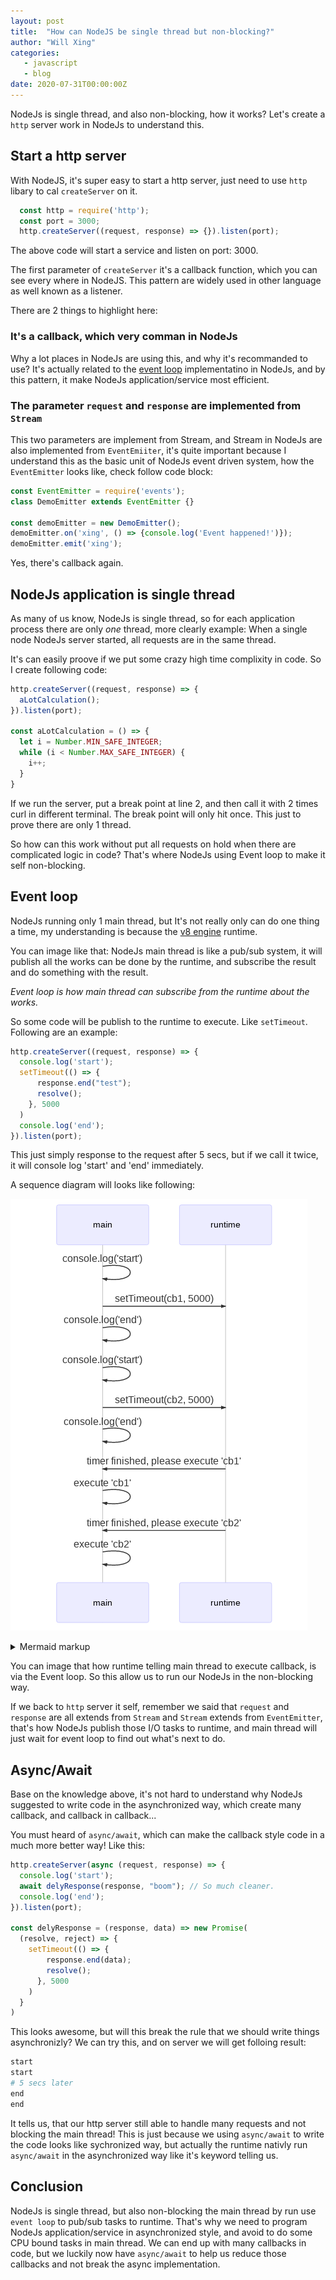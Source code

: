 ```yaml
---
layout: post
title:  "How can NodeJS be single thread but non-blocking?"
author: "Will Xing"
categories:
   - javascript
   - blog
date: 2020-07-31T00:00:00Z
---
```


NodeJs is single thread, and also non-blocking, how it works? Let's create a `http` server work in NodeJs to understand this.

## Start a http server

With NodeJS, it's super easy to start a http server, just need to use `http` libary to cal `createServer` on it.

```javascript
  const http = require('http');
  const port = 3000;
  http.createServer((request, response) => {}).listen(port);
```

The above code will start a service and listen on port: 3000.

The first parameter of `createServer` it's a callback function, which you can see every where in NodeJS. This pattern are widely used in other language as well known as a listener.

There are 2 things to highlight here:

### It's a callback, which very comman in NodeJs

Why a lot places in NodeJs are using this, and why it's recommanded to use? It's actually related to the [event loop](https://en.wikipedia.org/wiki/Event_loop) implementatino in NodeJs, and by this pattern, it make NodeJs application/service most efficient.

### The parameter `request` and `response` are implemented from `Stream`

This two parameters are implement from Stream, and Stream in NodeJs are also implemented from `EventEmiiter`, it's quite important because I understand this as the basic unit of NodeJs event driven system, how the `EventEmitter` looks like, check follow code block:

```js
const EventEmitter = require('events');
class DemoEmitter extends EventEmitter {}

const demoEmitter = new DemoEmitter();
demoEmitter.on('xing', () => {console.log('Event happened!')});
demoEmitter.emit('xing');
```

Yes, there's callback again.

## NodeJs application is single thread

As many of us know, NodeJs is single thread, so for each application process there are only *one* thread, more clearly example: When a single node NodeJs server started, all requests are in the same thread.

It's can easily proove if we put some crazy high time complixity in code. So I create following code:

```js
http.createServer((request, response) => {
  aLotCalculation();
}).listen(port);

const aLotCalculation = () => {
  let i = Number.MIN_SAFE_INTEGER;
  while (i < Number.MAX_SAFE_INTEGER) {
    i++;
  }
}
```

If we run the server, put a break point at line 2, and then call it with 2 times curl in different terminal. The break point will only hit once. This just to prove there are only 1 thread.

So how can this work without put all requests on hold when there are complicated logic in code? That's where NodeJs using Event loop to make it self non-blocking.

## Event loop

NodeJs running only 1 main thread, but It's not really only can do one thing a time, my understanding is because the [v8 engine](https://v8.dev/) runtime.

You can image like that: NodeJs main thread is like a pub/sub system, it will publish all the works can be done by the runtime, and subscribe the result and do something with the result.

*Event loop is how main thread can subscribe from the runtime about the works.*

So some code will be publish to the runtime to execute. Like `setTimeout`. Following are an example:

```js
http.createServer((request, response) => {
  console.log('start');
  setTimeout(() => {
      response.end("test");
      resolve();
    }, 5000
  )
  console.log('end');
}).listen(port);
```

This just simply response to the request after 5 secs, but if we call it twice, it will console log 'start' and 'end' immediately.

A sequence diagram will looks like following:

<!-- generated by mermaid compile action - START -->
![~mermaid diagram 1~](/assets/images/all_collections__posts_javascript_2020-07-31-nodejs-event-loop-md-1.png)
<details>
  <summary>Mermaid markup</summary>

```mermaid
sequenceDiagram
  participant main
  participant runtime
  main->>main: console.log('start')
  main->>runtime: setTimeout(cb1, 5000)
  main->>main: console.log('end')
  main->>main: console.log('start')
  main->>runtime: setTimeout(cb2, 5000)
  main->>main: console.log('end')
  runtime->>main: timer finished, please execute 'cb1'
  main->>main: execute 'cb1'
  runtime->>main: timer finished, please execute 'cb2'
  main->>main: execute 'cb2'
```

</details>
<!-- generated by mermaid compile action - END -->

You can image that how runtime telling main thread to execute callback, is via the Event loop. So this allow us to run our NodeJs in the non-blocking way.

If we back to `http` server it self, remember we said that `request` and `response` are all extends from `Stream` and `Stream` extends from `EventEmitter`, that's how NodeJs publish those I/O tasks to runtime, and main thread will just wait for event loop to find out what's next to do.

## Async/Await

Base on the knowledge above, it's not hard to understand why NodeJs suggested to write code in the asynchronized way, which create many callback, and callback in callback...

You must heard of `async/await`, which can make the callback style code in a much more better way! Like this:

```js
http.createServer(async (request, response) => {
  console.log('start');
  await delyResponse(response, "boom"); // So much cleaner.
  console.log('end');
}).listen(port);

const delyResponse = (response, data) => new Promise(
  (resolve, reject) => {
    setTimeout(() => {
        response.end(data);
        resolve();
      }, 5000
    )
  }
)
```

This looks awesome, but will this break the rule that we should write things asynchronizly? We can try this, and on server we will get folloing result:

```sh
start
start
# 5 secs later
end
end
```

It tells us, that our http server still able to handle many requests and not blocking the main thread! This is just because we using `async/await` to write the code looks like sychronized way, but actually the runtime nativly run `async/await` in the asynchronized way like it's keyword telling us.

## Conclusion

NodeJs is single thread, but also non-blocking the main thread by run use `event loop` to pub/sub tasks to runtime. That's why we need to program NodeJs application/service in asynchronized style, and avoid to do some CPU bound tasks in main thread. We can end up with many callbacks in code, but we luckily now have `async/await` to help us reduce those callbacks and not break the async implementation.

